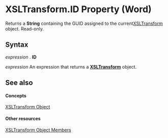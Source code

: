 
# XSLTransform.ID Property (Word)

Returns a  **String** containing the GUID assigned to the current[XSLTransform](cccf0383-8b21-0f46-b5b6-9a092599fd76.md) object. Read-only.


## Syntax

 _expression_ . **ID**

 _expression_ An expression that returns a **[XSLTransform](cccf0383-8b21-0f46-b5b6-9a092599fd76.md)** object.


## See also


#### Concepts


[XSLTransform Object](cccf0383-8b21-0f46-b5b6-9a092599fd76.md)
#### Other resources


[XSLTransform Object Members](1059d67c-ffde-44f1-bb6c-6525bb8a7147.md)
